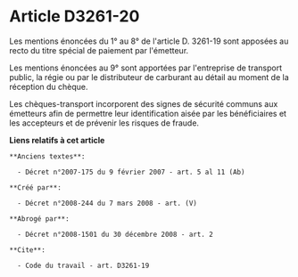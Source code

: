 # Article D3261-20

Les mentions énoncées du 1° au 8° de l'article D. 3261-19 sont apposées au recto du titre spécial de paiement par
l'émetteur. 

Les mentions énoncées au 9° sont apportées par l'entreprise de transport public, la régie ou par le distributeur de carburant
au détail au moment de la réception du chèque. 

Les chèques-transport incorporent des signes de sécurité communs aux émetteurs afin de permettre leur identification aisée
par les bénéficiaires et les accepteurs et de prévenir les risques de fraude.

**Liens relatifs à cet article**

	**Anciens textes**:

	  - Décret n°2007-175 du 9 février 2007 - art. 5 al 11 (Ab)

	**Créé par**:

	  - Décret n°2008-244 du 7 mars 2008 - art. (V)

	**Abrogé par**:

	  - Décret n°2008-1501 du 30 décembre 2008 - art. 2

	**Cite**:

	  - Code du travail - art. D3261-19
